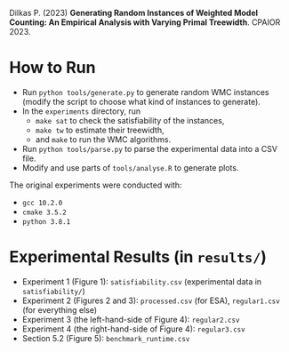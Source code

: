 Dilkas P. (2023) **Generating Random Instances of Weighted Model Counting: An Empirical Analysis with Varying Primal Treewidth**. CPAIOR 2023.

# How to Run

* Run `python tools/generate.py` to generate random WMC instances (modify the script to choose what kind of instances to generate).
* In the `experiments` directory, run
  * `make sat` to check the satisfiability of the instances,
  * `make tw` to estimate their treewidth,
  * and `make` to run the WMC algorithms.
* Run `python tools/parse.py` to parse the experimental data into a CSV file.
* Modify and use parts of `tools/analyse.R` to generate plots.

The original experiments were conducted with:
* `gcc 10.2.0`
* `cmake 3.5.2`
* `python 3.8.1`

# Experimental Results (in `results/`)

* Experiment 1 (Figure 1): `satisfiability.csv` (experimental data in `satisfiability/`)
* Experiment 2 (Figures 2 and 3): `processed.csv` (for ESA), `regular1.csv` (for everything else)
* Experiment 3 (the left-hand-side of Figure 4): `regular2.csv`
* Experiment 4 (the right-hand-side of Figure 4): `regular3.csv`
* Section 5.2 (Figure 5): `benchmark_runtime.csv`
